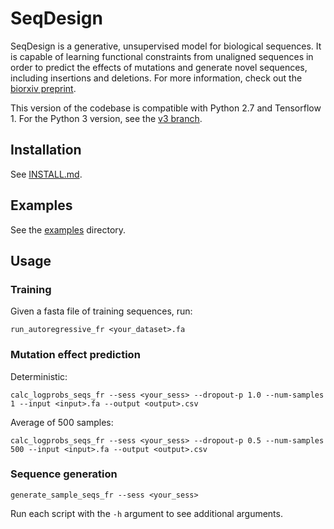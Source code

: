 # SeqDesign

SeqDesign is a generative, unsupervised model for biological sequences.
It is capable of learning functional constraints from unaligned sequences
in order to predict the effects of mutations and generate novel sequences,
including insertions and deletions. 
For more information, check out the [biorxiv preprint](https://doi.org/10.1101/757252).

This version of the codebase is compatible with Python 2.7 and Tensorflow 1. 
For the Python 3 version, see the 
[v3 branch](https://github.com/debbiemarkslab/SeqDesign/tree/v3). 

## Installation

See [INSTALL.md](INSTALL.md).

## Examples

See the [examples](examples) directory.


## Usage

### Training

Given a fasta file of training sequences, run:
```shell script
run_autoregressive_fr <your_dataset>.fa
```

### Mutation effect prediction
Deterministic:
```shell script
calc_logprobs_seqs_fr --sess <your_sess> --dropout-p 1.0 --num-samples 1 --input <input>.fa --output <output>.csv
```

Average of 500 samples:
```shell script
calc_logprobs_seqs_fr --sess <your_sess> --dropout-p 0.5 --num-samples 500 --input <input>.fa --output <output>.csv
```

### Sequence generation
```shell script
generate_sample_seqs_fr --sess <your_sess>
```

Run each script with the `-h` argument to see additional arguments.
